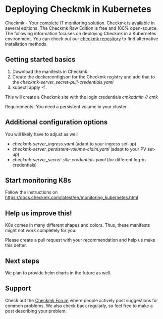 # Deploying Checkmk in Kubernetes 

Checkmk - Your complete IT monitoring solution. Checkmk is available in several editions. The Checkmk Raw Edition is free and 100% open-source. The following information focuses on deploying Checkmk in a Kubernetes environment. You can check out our [checkmk repository] to find alternative installation methods.



## Getting started basics
1) Download the manifests in Checkmk. 
2) Create the dockerconfigjson for the Checkmk registry and add that to the _checkmk-server_secret-pull-credentials.yaml_
3) kubectl apply -f .

This will create a Checkmk site with the login credentials _cmkadmin // cmk_

Requirements: You need a persistent volume in your cluster.

## Additional configuration options
You will likely have to adjust as well 
- _checkmk-server_ingress.yaml_ (adapt to your ingress set-up)
- _checkmk-server_persistent-volume-claim.yaml_ (adapt to your PV set-up)
- _checkmk-server_secret-site-credentials.yaml_ (for different log-in credentials)

## Start monitoring K8s
Follow the instructions on https://docs.checkmk.com/latest/en/monitoring_kubernetes.html

## Help us improve this!
K8s comes in many different shapes and colors. Thus, these manifests might not work completely for you.

Please create a pull request with your recommendation and help us make this better.

## Next steps
We plan to provide helm charts in the future as well. 

## Support
Check out the [Checkmk Forum] where people actively post suggestions for common problems. We also check back regularly, so feel free to make a post describing your problem.

[checkmk repository]: https://github.com/tribe29/checkmk
[Checkmk Forum]: https://forum.checkmk.com/
